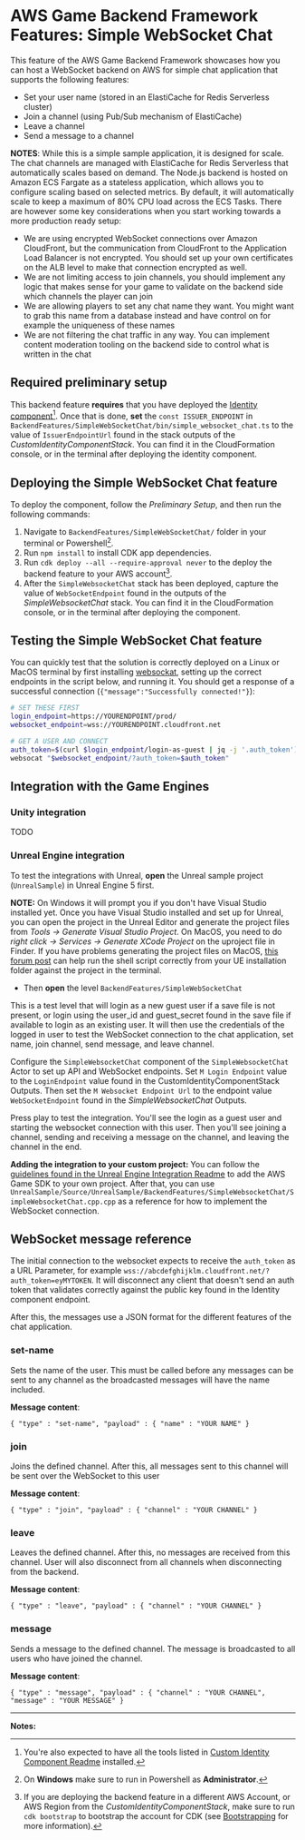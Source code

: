 # AWS Game Backend Framework Features: Simple WebSocket Chat

This feature of the AWS Game Backend Framework showcases how you can host a WebSocket backend on AWS for simple chat application that supports the following features:

* Set your user name (stored in an ElastiCache for Redis Serverless cluster)
* Join a channel (using Pub/Sub mechanism of ElastiCache)
* Leave a channel
* Send a message to a channel

**NOTES**: While this is a simple sample application, it is designed for scale. The chat channels are managed with ElastiCache for Redis Serverless that automatically scales based on demand. The Node.js backend is hosted on Amazon ECS Fargate as a stateless application, which allows you to configure scaling based on selected metrics. By default, it will automatically scale to keep a maximum of 80% CPU load across the ECS Tasks. There are however some key considerations when you start working towards a more production ready setup:

* We are using encrypted WebSocket connections over Amazon CloudFront, but the communication from CloudFront to the Application Load Balancer is not encrypted. You should set up your own certificates on the ALB level to make that connection encrypted as well.
* We are not limiting access to join channels, you should implement any logic that makes sense for your game to validate on the backend side which channels the player can join
* We are allowing players to set any chat name they want. You might want to grab this name from a database instead and have control on for example the uniqueness of these names
* We are not filtering the chat traffic in any way. You can implement content moderation tooling on the backend side to control what is written in the chat

## Required preliminary setup

This backend feature **requires** that you have deployed the [Identity component](../../CustomIdentityComponent/README.md)[^1]. Once that is done, **set** the `const ISSUER_ENDPOINT` in `BackendFeatures/SimpleWebSocketChat/bin/simple_websocket_chat.ts` to the value of `IssuerEndpointUrl` found in the stack outputs of the _CustomIdentityComponentStack_. You can find it in the CloudFormation console, or in the terminal after deploying the identity component.

## Deploying the Simple WebSocket Chat feature

To deploy the component, follow the _Preliminary Setup_, and then run the following commands:

1. Navigate to `BackendFeatures/SimpleWebSocketChat/` folder in your terminal or Powershell[^2].
2. Run `npm install` to install CDK app dependencies.
3. Run `cdk deploy --all --require-approval never` to the deploy the backend feature to your AWS account[^3].
4. After the `SimpleWebsocketChat` stack has been deployed, capture the value of `WebSocketEndpoint` found in the outputs of the _SimpleWebsocketChat_ stack. You can find it in the CloudFormation console, or in the terminal after deploying the component.

## Testing the Simple WebSocket Chat feature

You can quickly test that the solution is correctly deployed on a Linux or MacOS terminal by first installing [websockat](https://github.com/vi/websocat), setting up the correct endpoints in the script below, and running it. You should get a response of a successful connection (`{"message":"Successfully connected!"}`):

```bash
# SET THESE FIRST
login_endpoint=https://YOURENDPOINT/prod/
websocket_endpoint=wss://YOURENDPOINT.cloudfront.net

# GET A USER AND CONNECT
auth_token=$(curl $login_endpoint/login-as-guest | jq -j '.auth_token')
websocat "$websocket_endpoint/?auth_token=$auth_token"
```
## Integration with the Game Engines

### Unity integration

TODO

### Unreal Engine integration

To test the integrations with Unreal, **open** the Unreal sample project (`UnrealSample`) in Unreal Engine 5 first.

**NOTE:** On Windows it will prompt you if you don't have Visual Studio installed yet. Once you have Visual Studio installed and set up for Unreal, you can open the project in the Unreal Editor and generate the project files from *Tools -> Generate Visual Studio Project*. On MacOS, you need to do *right click -> Services -> Generate XCode Project* on the uproject file in Finder. If you have problems generating the project files on MacOS, [this forum post](https://forums.unrealengine.com/t/generate-xcode-project-doesnt-do-anything/123149/3) can help run the shell script correctly from your UE installation folder against the project in the terminal.

* Then **open** the level `BackendFeatures/SimpleWebSocketChat`

This is a test level that will login as a new guest user if a save file is not present, or login using the user_id and guest_secret found in the save file if available to login as an existing user. It will then use the credentials of the logged in user to test the WebSocket connection to the chat application, set name, join channel, send message, and leave channel.

Configure the `SimpleWebsocketChat` component of the `SimpleWebsocketChat` Actor to set up API and WebSocket endpoints. Set `M Login Endpoint` value to the `LoginEndpoint` value found in the CustomIdentityComponentStack Outputs. Then set the `M Websocket Endpoint Url` to the endpoint value `WebSocketEndpoint` found in the *SimpleWebsocketChat* Outputs.

Press play to test the integration. You'll see the login as a guest user and starting the websocket connection with this user. Then you'll see joining a channel, sending and receiving a message on the channel, and leaving the channel in the end.

**Adding the integration to your custom project:** You can follow the [guidelines found in the Unreal Engine Integration Readme](../../UnrealSample/README.md#adding-the-sdk-to-an-existing-project) to add the AWS Game SDK to your own project. After that, you can use `UnrealSample/Source/UnrealSample/BackendFeatures/SimpleWebsocketChat/SimpleWebsocketChat.cpp.cpp` as a reference for how to implement the WebSocket connection.

## WebSocket message reference

The initial connection to the websocket expects to receive the `auth_token` as a URL Parameter, for example `wss://abcdefghijklm.cloudfront.net/?auth_token=eyMYTOKEN`. It will disconnect any client that doesn't send an auth token that validates correctly against the public key found in the Identity component endpoint.

After this, the messages use a JSON format for the different features of the chat application.

### set-name

Sets the name of the user. This must be called before any messages can be sent to any channel as the broadcasted messages will have the name included.

**Message content**:

`{ "type" : "set-name", "payload" : { "name" : "YOUR NAME" }`

### join

Joins the defined channel. After this, all messages sent to this channel will be sent over the WebSocket to this user

**Message content**:

`{ "type" : "join", "payload" : { "channel" : "YOUR CHANNEL" }`

### leave

Leaves the defined channel. After this, no messages are received from this channel. User will also disconnect from all channels when disconnecting from the backend.

**Message content**:

`{ "type" : "leave", "payload" : { "channel" : "YOUR CHANNEL" }`

### message

Sends a message to the defined channel. The message is broadcasted to all users who have joined the channel.

**Message content**:

`{ "type" : "message", "payload" : { "channel" : "YOUR CHANNEL", "message" : "YOUR MESSAGE" }`

---

**Notes:**

[^1]: You're also expected to have all the tools listed in [Custom Identity Component Readme](../../CustomIdentityComponent/README.md#deploy-the-custom-identity-component) installed.  
[^2]: On **Windows** make sure to run in Powershell as **Administrator**.  
[^3]: If you are deploying the backend feature in a different AWS Account, or AWS Region from the _CustomIdentityComponentStack_, make sure to run ```cdk bootstrap``` to bootstrap the account for CDK (see [Bootstrapping](https://docs.aws.amazon.com/cdk/v2/guide/bootstrapping.html) for more information).  
[^4]: Run the command with just the `--dry-run` parameter first to verify script functionality.